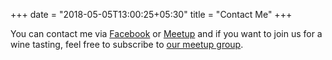 +++
date = "2018-05-05T13:00:25+05:30"
title = "Contact Me"
+++

You can contact me via [Facebook][2] or [Meetup][1] and if you want to join us for a wine tasting, feel free to subscribe to [our meetup group][1].


[1]: https://www.meetup.com/Wine-Meet/
[2]: https://www.facebook.com/WineandMeet
